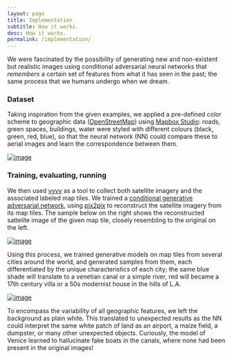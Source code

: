 ```yaml
---
layout: page
title: Implementation
subtitle: How it works.
desc: How it works.
permalink: /implementation/
---
```


We were fascinated by the possibility of generating new and non-existent but realistic images using conditional adversarial neural networks that *remembers* a certain set of features from what it has seen in the past; the same process that we humans undergo when we dream.

### Dataset
Taking inspiration from the given examples, we applied a pre-defined color scheme to geographic data ([OpenStreetMap](http://www.openstreetmap.org)) using [Mapbox Studio](https://www.mapbox.com): roads, green spaces, buildings, water were styled with different colours (black, green, red, blue), so that the neural network (NN) could compare these to aerial images and learn the correspondence between them.

<a href="{{ site.baseurl }}/assets/images/groundtruth_milan"><img src="{{ site.baseurl }}/assets/images/groundtruth_milan" alt="image" /></a>

### Training, evaluating, running
We then used [vvvv](https://vvvv.org) as a tool to collect both satellite imagery and the associated labeled map tiles. We trained a [conditional generative adversarial network](https://arxiv.org/pdf/1611.07004v1.pdf), using [pix2pix](https://github.com/phillipi/pix2pix) to reconstruct the satellite imagery from its map tiles. The sample below on the right shows the reconstructed sattelite image of the given map tile, closely resembling to the original on the left.

<div class="site-content-imgs">
<a href="{{ site.baseurl }}/assets/images/venice_evaluate_01"><img src="{{ site.baseurl }}/assets/images/venice_evaluate_01" alt="image" /></a>
</div>

Using this process, we trained generative models on map tiles from several cities around the world, and generated samples from them, each differentiated by the unique characteristics of each city; the same blue shade will translate to a venetian canal or a simple river, red will became a 17th century villa or a 50s modernist house in the hills of L.A.

<div class="site-content-imgs">
<a href="{{ site.baseurl }}/assets/images/invisible_cities_patchwork_02"><img src="{{ site.baseurl }}/assets/images/invisible_cities_patchwork_02" alt="image" /></a>
</div>


To encompass the variability of all geographic features, we left the background as plain white. This translated to unexpected results as the NN could interpret the same white patch of land as an airport, a maize field, a dumpster, or many other unexpected objects. Curiously, the model of Venice learned to hallucinate fake boats in the canals, where none had been present in the original images!
